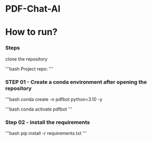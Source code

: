 # PDF-Chat-AI

# How to run?

### Steps

clone the repository

'''bash
Project repo: 
'''

### STEP 01 - Create a conda environment after opening the repository

'''bash
conda create -n pdfbot python=3.10 -y

'''bash 
conda activate pdfbot
'''

### Step 02 - install the requirements
'''bash
pip install -r requirements.txt
'''